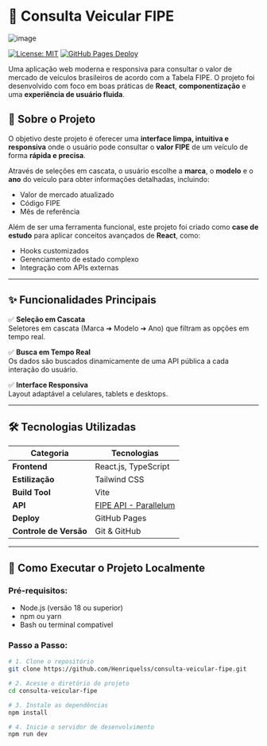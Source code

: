 # 🚗 Consulta Veicular FIPE

![image](https://github.com/user-attachments/assets/5ba202c5-db3f-41a5-a5a8-350ba87496fd)

[![License: MIT](https://img.shields.io/badge/license-MIT-yellow.svg)](https://github.com/Henriquelss/consulta-veicular-fipe/blob/main/LICENSE)
[![GitHub Pages Deploy](https://img.shields.io/github/deployments/henriquelss/consulta-veicular-fipe/github-pages?label=deploy)](https://henriquelss.github.io/consulta-veicular-fipe/)


Uma aplicação web moderna e responsiva para consultar o valor de mercado de veículos brasileiros de acordo com a Tabela FIPE. O projeto foi desenvolvido com foco em boas práticas de **React**, **componentização** e uma **experiência de usuário fluida**.


## 📜 Sobre o Projeto

O objetivo deste projeto é oferecer uma **interface limpa, intuitiva e responsiva** onde o usuário pode consultar o **valor FIPE** de um veículo de forma **rápida e precisa**. 

Através de seleções em cascata, o usuário escolhe a **marca**, o **modelo** e o **ano** do veículo para obter informações detalhadas, incluindo:

- Valor de mercado atualizado
- Código FIPE
- Mês de referência

Além de ser uma ferramenta funcional, este projeto foi criado como **case de estudo** para aplicar conceitos avançados de **React**, como:

- Hooks customizados
- Gerenciamento de estado complexo
- Integração com APIs externas

---

## ✨ Funcionalidades Principais

✅ **Seleção em Cascata**  
Seletores em cascata (Marca ➔ Modelo ➔ Ano) que filtram as opções em tempo real.

✅ **Busca em Tempo Real**  
Os dados são buscados dinamicamente de uma API pública a cada interação do usuário.

✅ **Interface Responsiva**  
Layout adaptável a celulares, tablets e desktops.

---

## 🛠️ Tecnologias Utilizadas

| Categoria             | Tecnologias                          |
|-----------------------|---------------------------------------|
| **Frontend**          | React.js, TypeScript                  |
| **Estilização**       | Tailwind CSS                          |
| **Build Tool**        | Vite                                   |
| **API**               | [FIPE API - Parallelum](https://deividfortuna.github.io/fipe/) |
| **Deploy**            | GitHub Pages                          |
| **Controle de Versão**| Git & GitHub                           |

---

## 🚀 Como Executar o Projeto Localmente

### Pré-requisitos:
- Node.js (versão 18 ou superior)
- npm ou yarn
- Bash ou terminal compatível

### Passo a Passo:

```bash
# 1. Clone o repositório
git clone https://github.com/Henriquelss/consulta-veicular-fipe.git

# 2. Acesse o diretório do projeto
cd consulta-veicular-fipe

# 3. Instale as dependências
npm install

# 4. Inicie o servidor de desenvolvimento
npm run dev
